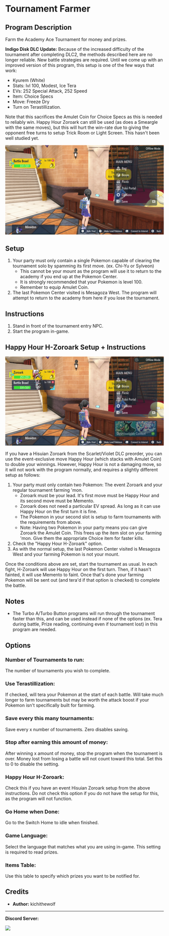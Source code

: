 # Tournament Farmer

## Program Description

Farm the Academy Ace Tournament for money and prizes.

**Indigo Disk DLC Update:** Because of the increased difficulty of the tournament after completing DLC2, the methods described here are no longer reliable. New battle strategies are required. Until we come up with an improved version of this program, this setup is one of the few ways that work:
- Kyurem (White)
- Stats: lvl 100, Modest, Ice Tera
- EVs: 252 Special Attack, 252 Speed
- Item: Choice Specs
- Move: Freeze Dry
- Turn on Terastillization.

Note that this sacrifices the Amulet Coin for Choice Specs as this is needed to reliably win. Happy Hour Zoroark can still be used (as does a Smeargle with the same moves), but this will hurt the win-rate due to giving the opponent free turns to setup Trick Room or Light Screen. This hasn't been well studied yet.

<img src="images/TournamentFarmer.png">

## Setup

1. Your party must only contain a single Pokemon capable of clearing the tournament solo by spamming its first move. (ex. Chi-Yu or Sylveon)
	* This cannot be your mount as the program will use it to return to the academy if you end up at the Pokemon Center.
	* It is strongly recommended that your Pokemon is level 100.
	* Remember to equip Amulet Coin.
2. The last Pokemon Center visited is Mesagoza West. The program will attempt to return to the academy from here if you lose the tournament.

## Instructions

1. Stand in front of the tournament entry NPC.
2. Start the program in-game.

## Happy Hour H-Zoroark Setup + Instructions

<img src="images/TournamentFarmerZoroark.png">

If you have a Hisuian Zoroark from the Scarlet/Violet DLC preorder, you can use the event-exclusive move Happy Hour (which stacks with Amulet Coin) to double your winnings. However, Happy Hour is not a damaging move, so it will not work with the program normally, and requires a slightly different setup as follows:

1. Your party must only contain two Pokemon: The event Zoroark and your regular tournament farming 'mon.
	* Zoroark must be your lead. It's first move must be Happy Hour and its second move must be Memento.
	* Zoroark does not need a particular EV spread. As long as it can use Happy Hour on the first turn it is fine.
	* The Pokemon in your second slot is setup to farm tournaments with the requirements from above.
	* Note: Having two Pokemon in your party means you can give Zoroark the Amulet Coin. This frees up the item slot on your farming 'mon. Give them the appropriate Choice item for faster kills.
2. Check the "Happy Hour H-Zoroark" option.
3. As with the normal setup, the last Pokemon Center visited is Mesagoza West and your farming Pokemon is not your mount.

Once the conditions above are set, start the tournament as usual. In each fight, H-Zoroark will use Happy Hour on the first turn. Then, if it hasn't fainted, it will use Memento to faint. Once that's done your farming Pokemon will be sent out (and tera'd if that option is checked) to complete the battle.

## Notes
- The Turbo A/Turbo Button programs will run through the tournament faster than this, and can be used instead if none of the options (ex. Tera during battle, Prize reading, continuing even if tournament lost) in this program are needed.

## Options

### Number of Tournaments to run:

The number of tournaments you wish to complete.

### Use Terastillization:

If checked, will tera your Pokemon at the start of each battle. Will take much longer to farm tournaments but may be worth the attack boost if your Pokemon isn't specifically built for farming.

### Save every this many tournaments:

Save every x number of tournaments. Zero disables saving.

### Stop after earning this amount of money:

After winning x amount of money, stop the program when the tournament is over. Money lost from losing a battle will not count toward this total. Set this to 0 to disable the setting.

### Happy Hour H-Zoroark:

Check this if you have an event Hisuian Zoroark setup from the above instructions. Do not check this option if you do not have the setup for this, as the program will not function.

### Go Home when Done:

Go to the Switch Home to idle when finished.

### Game Language:

Select the language that matches what you are using in-game. This setting is required to read prizes.

### Items Table:

Use this table to specify which prizes you want to be notified for.

## Credits

- **Author:** kichithewolf


<hr>

**Discord Server:** 

[<img src="https://canary.discordapp.com/api/guilds/695809740428673034/widget.png?style=banner2">](https://discord.gg/cQ4gWxN)

